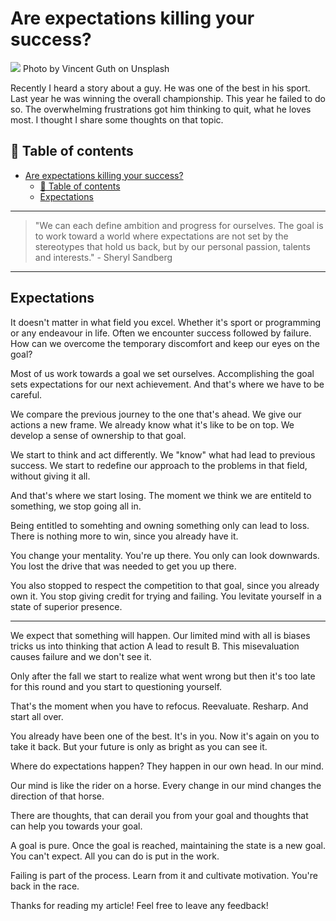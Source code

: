 # Are expectations killing your success?
[<img src="https://images.unsplash.com/photo-1500417148159-68083bd7333a?dpr=2&auto=format&fit=crop&w=1080&h=721&q=80&cs=tinysrgb&crop=">](
https://unsplash.com/photos/ISI5DlnYvuY)
Photo by Vincent Guth on Unsplash

Recently I heard a story about a guy. He was one of the best in his sport. Last year he was winning the overall championship. This year he failed to do so. The overwhelming frustrations got him thinking to quit, what he loves most. 
I thought I share some thoughts on that topic.


## 📄 Table of contents

<!-- TOC -->

- [Are expectations killing your success?](#are-expectations-killing-your-success)
  - [📄 Table of contents](#📄-table-of-contents)
  - [Expectations](#expectations)

<!-- /TOC -->

---
>"We can each define ambition and progress for ourselves. The goal is to work toward a world where expectations are not set by the stereotypes that hold us back, but by our personal passion, talents and interests." - Sheryl Sandberg
---

## Expectations

It doesn't matter in what field you excel. Whether it's sport or programming or any endeavour in life. Often we encounter success followed by failure. How can we overcome the temporary discomfort and keep our eyes on the goal?

Most of us work towards a goal we set ourselves. Accomplishing the goal sets expectations for our next achievement. And that's where we have to be careful. 

We compare the previous journey to the one that's ahead. 
We give our actions a new frame. We already know what it's like to be on top. We develop a sense of ownership to that goal.

We start to think and act differently. We "know" what had lead to previous success. We start to redefine our approach to the problems in that field, without giving it all. 

And that's where we start losing. The moment we think we are entiteld to something, we stop going all in. 

Being entitled to somehting and owning something only can lead to loss. There is nothing more to win, since you already have it.

You change your mentality. You're up there. You only can look downwards. You lost the drive that was needed to get you up there. 

You also stopped to respect the competition to that goal, since you already own it. You stop giving credit for trying and failing. You levitate yourself in a state of superior presence.

---

We expect that something will happen. Our limited mind with all is biases tricks us into thinking that action A lead to result B. This misevaluation causes failure and we don't see it. 

Only after the fall we start to realize what went wrong but then it's too late for this round and you start to questioning yourself. 

That's the moment when you have to refocus. Reevaluate. Resharp. And start all over. 

You already have been one of the best. 
It's in you. Now it's again on you to take it back. But your future is only as bright as you can see it.

Where do expectations happen? They happen in our own head. In our mind. 

Our mind is like the rider on a horse. Every change in our mind changes the direction of that horse.

There are thoughts, that can derail you from your goal and thoughts that can help you towards your goal.

A goal is pure. Once the goal is reached, maintaining the state is a new goal. You can't expect. All you can do is put in the work.  

Failing is part of the process. Learn from it and cultivate motivation. You're back in the race. 



Thanks for reading my article! Feel free to leave any feedback! 


<!-- Written by Daniel Deutsch (deudan1010@gmail.com) -->
